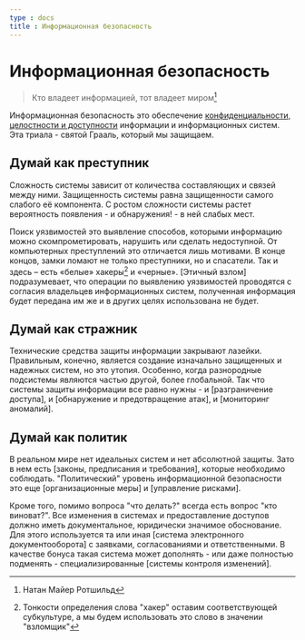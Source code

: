 ```yaml
---
type : docs
title : Информационная безопасность
---
```

# Информационная безопасность

> Кто владеет информацией, тот владеет миром[^1] 

Информационная безопасность это обеспечение [конфиденциальности, целостности и доступности](introduction) информации и информационных систем. Эта триала - святой Грааль, который мы защищаем.

## Думай как преступник

Сложность системы зависит от количества составляющих и связей между ними. Защищенность системы равна защищенности самого слабого её компонента. С ростом сложности системы растет вероятность появления - и обнаружения! - в ней слабых мест. 

Поиск уязвимостей это выявление способов, которыми информацию можно скомпрометировать, нарушить или сделать недоступной. От компьютерных преступлений это отличается лишь мотивами. В конце концов, замки ломают не только преступники, но и спасатели. Так и здесь – есть «белые» хакеры[^2] и «черные». [Этичный взлом] подразумевает, что операции по выявлению уязвимостей проводятся с согласия владельцев информационных систем, полученная информация будет передана им же и в других целях использована не будет.

## Думай как стражник

Технические средства защиты информации закрывают лазейки. Правильным, конечно, является создание изначально защищенных и надежных систем, но это утопия. Особенно, когда разнородные подсистемы являются частью другой, более глобальной. Так что системы защиты информации все равно нужны - и [разграничение доступа], и [обнаружение и предотвращение атак], и [мониторинг аномалий]. 

## Думай как политик

В реальном мире нет идеальных систем и нет абсолютной защиты. Зато в нем есть [законы, предписания и требования], которые необходимо соблюдать. "Политический" уровень информационной безопасности это еще [организационные меры] и [управление рисками]. 

Кроме того, помимо вопроса "что делать?" всегда есть вопрос "кто виноват?". Все изменения в системах и предоставление доступов должно иметь документальное, юридически значимое обоснование. Для этого используется та или иная [система электронного документооборота] с заявками, согласованиями и ответственными. В качестве бонуса такая система может дополнять - или даже полностью подменять - специализированные [системы контроля изменений].

[^1]: Натан Майер Ротшильд

[^2]: Тонкости определения слова "хакер" оставим соответствующей субкультуре, а мы будем использовать это слово в значении "взломщик"
